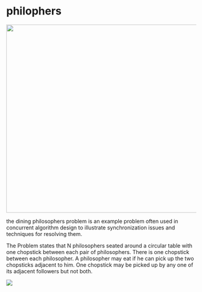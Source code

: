 # philophers

<img height="500px" width="800px" src="https://www.antonioskoletsas.com/wp-content/uploads/2021/02/40ab88f0-og-socrates.ngsversion.1558373552160.adapt_.1900.1.jpg">

the dining philosophers problem is an example problem often used in concurrent algorithm design to illustrate synchronization issues and techniques for resolving them.

The Problem states that N philosophers seated around a circular table with one chopstick between each pair of philosophers. There is one chopstick between each philosopher. A philosopher may eat if he can pick up the two chopsticks adjacent to him. One chopstick may be picked up by any one of its adjacent followers but not both.

<img src="https://pages.mtu.edu/~shene/NSF-3/e-Book/MUTEX/DIAGRAM-philosopher-lefty-has-1.jpg">


